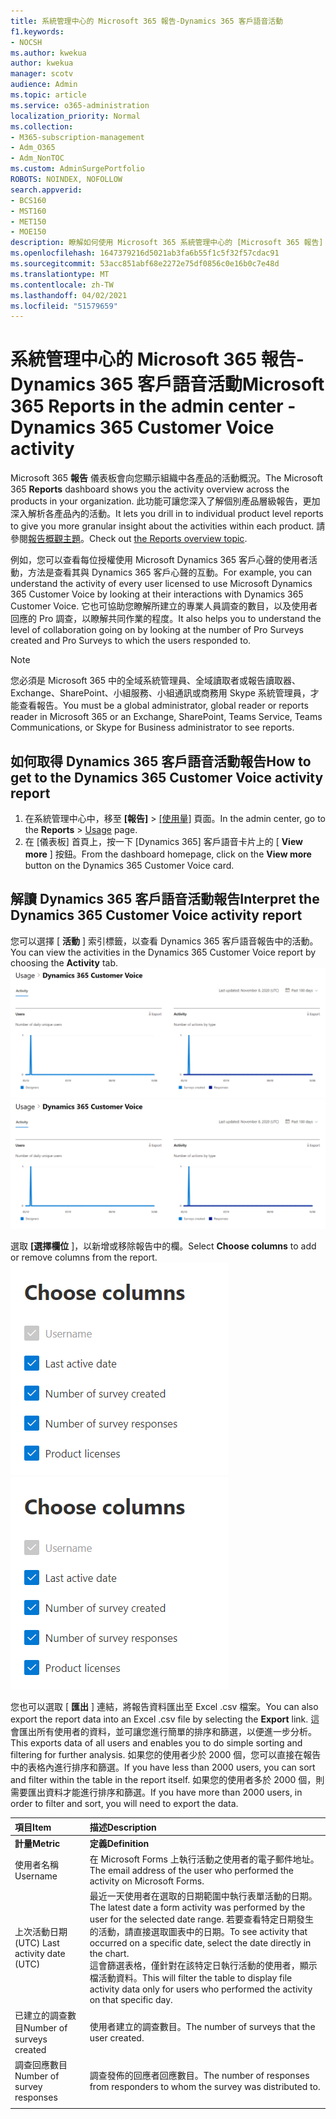 ```yaml
---
title: 系統管理中心的 Microsoft 365 報告-Dynamics 365 客戶語音活動
f1.keywords:
- NOCSH
ms.author: kwekua
author: kwekua
manager: scotv
audience: Admin
ms.topic: article
ms.service: o365-administration
localization_priority: Normal
ms.collection:
- M365-subscription-management
- Adm_O365
- Adm_NonTOC
ms.custom: AdminSurgePortfolio
ROBOTS: NOINDEX, NOFOLLOW
search.appverid:
- BCS160
- MST160
- MET150
- MOE150
description: 瞭解如何使用 Microsoft 365 系統管理中心的 [Microsoft 365 報告] 儀表板，取得 Microsoft Dynamics 365 客戶語音活動報告。
ms.openlocfilehash: 1647379216d5021ab3fa6b55f1c5f32f57cdac91
ms.sourcegitcommit: 53acc851abf68e2272e75df0856c0e16b0c7e48d
ms.translationtype: MT
ms.contentlocale: zh-TW
ms.lasthandoff: 04/02/2021
ms.locfileid: "51579659"
---
```

# <a name="microsoft-365-reports-in-the-admin-center---dynamics-365-customer-voice-activity"></a><span data-ttu-id="9667a-103">系統管理中心的 Microsoft 365 報告-Dynamics 365 客戶語音活動</span><span class="sxs-lookup"><span data-stu-id="9667a-103">Microsoft 365 Reports in the admin center - Dynamics 365 Customer Voice activity</span></span>

<span data-ttu-id="9667a-104">Microsoft 365 **報告** 儀表板會向您顯示組織中各產品的活動概況。</span><span class="sxs-lookup"><span data-stu-id="9667a-104">The Microsoft 365 **Reports** dashboard shows you the activity overview across the products in your organization.</span></span> <span data-ttu-id="9667a-105">此功能可讓您深入了解個別產品層級報告，更加深入解析各產品內的活動。</span><span class="sxs-lookup"><span data-stu-id="9667a-105">It lets you drill in to individual product level reports to give you more granular insight about the activities within each product.</span></span> <span data-ttu-id="9667a-106">請參閱[報告概觀主題](activity-reports.md)。</span><span class="sxs-lookup"><span data-stu-id="9667a-106">Check out [the Reports overview topic](activity-reports.md).</span></span>
  
<span data-ttu-id="9667a-107">例如，您可以查看每位授權使用 Microsoft Dynamics 365 客戶心聲的使用者活動，方法是查看其與 Dynamics 365 客戶心聲的互動。</span><span class="sxs-lookup"><span data-stu-id="9667a-107">For example, you can understand the activity of every user licensed to use Microsoft Dynamics 365 Customer Voice by looking at their interactions with Dynamics 365 Customer Voice.</span></span> <span data-ttu-id="9667a-108">它也可協助您瞭解所建立的專業人員調查的數目，以及使用者回應的 Pro 調查，以瞭解共同作業的程度。</span><span class="sxs-lookup"><span data-stu-id="9667a-108">It also helps you to understand the level of collaboration going on by looking at the number of Pro Surveys created and Pro Surveys to which the users responded to.</span></span> 
  
> [!NOTE]
> <span data-ttu-id="9667a-109">您必須是 Microsoft 365 中的全域系統管理員、全域讀取者或報告讀取器、Exchange、SharePoint、小組服務、小組通訊或商務用 Skype 系統管理員，才能查看報告。</span><span class="sxs-lookup"><span data-stu-id="9667a-109">You must be a global administrator, global reader or reports reader in Microsoft 365 or an Exchange, SharePoint, Teams Service, Teams Communications, or Skype for Business administrator to see reports.</span></span>  
 
## <a name="how-to-get-to-the-dynamics-365-customer-voice-activity-report"></a><span data-ttu-id="9667a-110">如何取得 Dynamics 365 客戶語音活動報告</span><span class="sxs-lookup"><span data-stu-id="9667a-110">How to get to the Dynamics 365 Customer Voice activity report</span></span>

1. <span data-ttu-id="9667a-111">在系統管理中心中，移至 **[報告]** \> <a href="https://go.microsoft.com/fwlink/p/?linkid=2074756" target="_blank">[使用量]</a> 頁面。</span><span class="sxs-lookup"><span data-stu-id="9667a-111">In the admin center, go to the **Reports** \> <a href="https://go.microsoft.com/fwlink/p/?linkid=2074756" target="_blank">Usage</a> page.</span></span> 
2. <span data-ttu-id="9667a-112">在 [儀表板] 首頁上，按一下 [Dynamics 365] 客戶語音卡片上的 [ **View more** ] 按鈕。</span><span class="sxs-lookup"><span data-stu-id="9667a-112">From the dashboard homepage, click on the **View more** button on the Dynamics 365 Customer Voice card.</span></span>
  
## <a name="interpret-the-dynamics-365-customer-voice-activity-report"></a><span data-ttu-id="9667a-113">解讀 Dynamics 365 客戶語音活動報告</span><span class="sxs-lookup"><span data-stu-id="9667a-113">Interpret the Dynamics 365 Customer Voice activity report</span></span>

<span data-ttu-id="9667a-114">您可以選擇 [ **活動** ] 索引標籤，以查看 Dynamics 365 客戶語音報告中的活動。</span><span class="sxs-lookup"><span data-stu-id="9667a-114">You can view the activities in the Dynamics 365 Customer Voice report by choosing the **Activity** tab.</span></span><br/><span data-ttu-id="9667a-115">![Microsoft 365 報告-Microsoft Dynamics 365 客戶語音活動報告。](../../media/a7e57d18-1ac8-4d4b-bd70-83361505dc3e.png)</span><span class="sxs-lookup"><span data-stu-id="9667a-115">![Microsoft 365 reports - Microsoft Dynamics 365 Customer Voice activity report.](../../media/a7e57d18-1ac8-4d4b-bd70-83361505dc3e.png)</span></span>

<span data-ttu-id="9667a-116">選取 **[選擇欄位** ]，以新增或移除報告中的欄。</span><span class="sxs-lookup"><span data-stu-id="9667a-116">Select **Choose columns** to add or remove columns from the report.</span></span>  <br/> <span data-ttu-id="9667a-117">![Dynamics 365 客戶語音活動報告-選擇欄](../../media/5ab66f4b-32eb-4c9b-9683-1157ae9e2c0a.png)</span><span class="sxs-lookup"><span data-stu-id="9667a-117">![Dynamics 365 Customer Voice activity report - choose columns](../../media/5ab66f4b-32eb-4c9b-9683-1157ae9e2c0a.png)</span></span>

<span data-ttu-id="9667a-118">您也可以選取 [ **匯出** ] 連結，將報告資料匯出至 Excel .csv 檔案。</span><span class="sxs-lookup"><span data-stu-id="9667a-118">You can also export the report data into an Excel .csv file by selecting the **Export** link.</span></span> <span data-ttu-id="9667a-119">這會匯出所有使用者的資料，並可讓您進行簡單的排序和篩選，以便進一步分析。</span><span class="sxs-lookup"><span data-stu-id="9667a-119">This exports data of all users and enables you to do simple sorting and filtering for further analysis.</span></span> <span data-ttu-id="9667a-120">如果您的使用者少於 2000 個，您可以直接在報告中的表格內進行排序和篩選。</span><span class="sxs-lookup"><span data-stu-id="9667a-120">If you have less than 2000 users, you can sort and filter within the table in the report itself.</span></span> <span data-ttu-id="9667a-121">如果您的使用者多於 2000 個，則需要匯出資料才能進行排序和篩選。</span><span class="sxs-lookup"><span data-stu-id="9667a-121">If you have more than 2000 users, in order to filter and sort, you will need to export the data.</span></span> 
  
|<span data-ttu-id="9667a-122">項目</span><span class="sxs-lookup"><span data-stu-id="9667a-122">Item</span></span>|<span data-ttu-id="9667a-123">描述</span><span class="sxs-lookup"><span data-stu-id="9667a-123">Description</span></span>|
|:-----|:-----|
|<span data-ttu-id="9667a-124">**計量**</span><span class="sxs-lookup"><span data-stu-id="9667a-124">**Metric**</span></span>|<span data-ttu-id="9667a-125">**定義**</span><span class="sxs-lookup"><span data-stu-id="9667a-125">**Definition**</span></span>|
|<span data-ttu-id="9667a-126">使用者名稱</span><span class="sxs-lookup"><span data-stu-id="9667a-126">Username</span></span>  <br/> |<span data-ttu-id="9667a-127">在 Microsoft Forms 上執行活動之使用者的電子郵件地址。</span><span class="sxs-lookup"><span data-stu-id="9667a-127">The email address of the user who performed the activity on Microsoft Forms.</span></span>  <br/> |
|<span data-ttu-id="9667a-128">上次活動日期 (UTC) </span><span class="sxs-lookup"><span data-stu-id="9667a-128">Last activity date (UTC)</span></span>  <br/> |<span data-ttu-id="9667a-129">最近一天使用者在選取的日期範圍中執行表單活動的日期。</span><span class="sxs-lookup"><span data-stu-id="9667a-129">The latest date a form activity was performed by the user for the selected date range.</span></span> <span data-ttu-id="9667a-130">若要查看特定日期發生的活動，請直接選取圖表中的日期。</span><span class="sxs-lookup"><span data-stu-id="9667a-130">To see activity that occurred on a specific date, select the date directly in the chart.</span></span><br/><span data-ttu-id="9667a-131">這會篩選表格，僅針對在該特定日執行活動的使用者，顯示檔活動資料。</span><span class="sxs-lookup"><span data-stu-id="9667a-131">This will filter the table to display file activity data only for users who performed the activity on that specific day.</span></span>  <br/> |
|<span data-ttu-id="9667a-132">已建立的調查數目</span><span class="sxs-lookup"><span data-stu-id="9667a-132">Number of surveys created</span></span>  <br/> |<span data-ttu-id="9667a-133">使用者建立的調查數目。</span><span class="sxs-lookup"><span data-stu-id="9667a-133">The number of surveys that the user created.</span></span>   <br/> |
|<span data-ttu-id="9667a-134">調查回應數目</span><span class="sxs-lookup"><span data-stu-id="9667a-134">Number of survey responses</span></span>  <br/> |<span data-ttu-id="9667a-135">調查發佈的回應者回應數目。</span><span class="sxs-lookup"><span data-stu-id="9667a-135">The number of responses from responders to whom the survey was distributed to.</span></span>|
|||